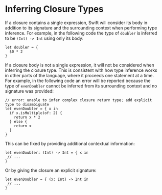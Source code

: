 # Inferring Closure Types
If a closure contains a single expression, Swift will consider its body in addition to its signature and the surrounding context when performing type inference. For example, in the following code the type of `doubler` is inferred to be `(Int) -> Int` using only its body:
```
let doubler = {
  $0 * 2
}
```
If a closure body is not a single expression, it will not be considered when inferring the closure type. This is consistent with how type inference works in other parts of the language, where it proceeds one statement at a time. For example, in the following code an error will be reported because the type of `evenDoubler` cannot be inferred from its surrounding context and no signature was provided:
```
// error: unable to infer complex closure return type; add explicit type to disambiguate
let evenDoubler = { x in
  if x.isMultiple(of: 2) {
    return x * 2
  } else {
    return x
  }
}
```
This can be fixed by providing additional contextual information:
```
let evenDoubler: (Int) -> Int = { x in
 // ...
}
```
Or by giving the closure an explicit signature:
```
let evenDoubler = { (x: Int) -> Int in
 // ...
}
```
